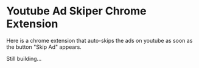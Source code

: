 # Youtube Ad Skiper Chrome Extension

Here is a chrome extension that auto-skips the ads on youtube as soon as the button "Skip Ad" appears.

Still building...